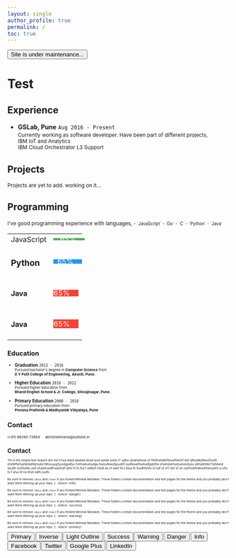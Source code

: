 ```yaml
---
layout: single
author_profile: true
permalink: /
toc: true
---
```


<button class='btn btn--danger'>Site is under maintenance...</button>

<!-- 
  <==========================> START  : Experience
-->
# Test
## Experience       <i class="fa fa-globe" aria-hidden="true"></i> 

* **GSLab, <i class="fa fa-map-marker" aria-hidden="true"></i> Pune**   `Aug 2016 - Present`                        <br />
  <small>
    Currently working as software developer.
    Have been part of different projects,                       <br/>
    <i class="fa fa-check" aria-hidden="true"></i> 
    IBM IoT and Analytics                         <br/>
    <i class="fa fa-check" aria-hidden="true"></i>
    IBM Cloud Orchestrator L3 Support             <br/>
  </small>

<!-- 
  <==========================> END    : Experience
-->
<!-- ----------------------------------------------------------------------------------------------------------- -->
<!-- 
  <==========================> START  : Projects
-->
## Projects         <i class="fa fa-lightbulb-o" aria-hidden="true"></i>
  <small>Projects are yet to add. working on it...</small>
<!-- 
  <==========================> END    : Projects
-->
<!-- ----------------------------------------------------------------------------------------------------------- -->
<!-- 
  <==========================> START  : Programming Skills
-->
## Programming      <i class='fa fa-laptop' aria-hidden='true'></i>
  <small>
    I've good programming experience with languages,
  <small>
  - `JavaScript`
  - `Go`
  - `C`
  - `Python`
  - `Java`
  <table style="border:none;">
  <tr>
    <td>JavaScript</td>
    <td>
      <div style="width: 100%;background-color: #ddd;">
        <div style="width: 90%; background-color: #4CAF50;text-align: right;padding-right: 20px;line-height: 5px;color: white;">65%</div>
      </div>
    </td>
  </tr>
  <tr>
    <td><h3>Python</h3></td>
    <td>
      <div style="width: 100%;background-color: #ddd;">
        <div style="width: 80%; background-color: #2196F3;text-align: right;padding-right: 20px;line-height: 10px;color: white;">65%</div>
      </div>
    </td>
  </tr>
  <tr>
    <td><h4>Java</h4></td>
    <td>
      <div style="width: 100%;background-color: #ddd;">
        <div style="width: 65%; background-color: #f44336;text-align: right;padding-right: 20px;line-height: 15px;color: white;">65%</div>
      </div>
    </td>
  </tr>
  <tr>
    <td><h4>Java</h4></td>
    <td>
      <div style="width: 100%;background-color: #ddd;">
        <div style="width: 65%; background-color: #f44336;text-align: right;padding-right: 20px;line-height: 20px;color: white;">65%</div>
      </div>
    </td>
  </tr>
  </table>

<!-- 
  <==========================> END    : Programming Skills
-->
<!-- ----------------------------------------------------------------------------------------------------------- -->
<!-- 
  <==========================> START  : Education
-->
## Education        <i class="fa fa-pencil" aria-hidden="true"></i> 

* **Graduation**                                                `2012 - 2016`   <br/>
  <small>
    Pursued bachelor's degree in 
    **Computer Science** from                                   <br/>
    <i class="fa fa-institution" aria-hidden="true"></i> 
    **D Y Patil College of Engineering,**
    <i class="fa fa-map-marker" aria-hidden="true"></i> 
    **Akurdi, Pune.**
  </small>

* **Higher Education**                                          `2010 - 2012`   <br/>
  <small>
    Pursued higher education from                               <br />
    <i class="fa fa-institution" aria-hidden="true"></i> 
    **Bharat English School & Jr. College, <i class="fa fa-map-marker" aria-hidden="true"></i> Shivajinagar, Pune.**
  </small>

* **Primary Education**                                         `2000 - 2010`   <br/>
  <small>
    Pursued primary education from                              <br />
    <i class="fa fa-institution" aria-hidden="true"></i> 
    **Prerana Prathmik & Madhyamik Vidyalaya, <i class="fa fa-map-marker" aria-hidden="true"></i> Pune**
  </small>

<!-- 
  <==========================> END    : Education
-->
<!-- ----------------------------------------------------------------------------------------------------------- -->
<!-- 
  <==========================> START  : Contact
-->
## Contact   <i class='fa fa-phone-square' aria-hidden='true'></i>
  <small>
    <i class='fa fa-phone' aria-hidden='true'></i> 
    <a style ="text-decoration: none;" href="tel:+918626073884">(+91) 86260 73884</a>
    &nbsp; &nbsp;
    <i class='fa fa-envelope' aria-hidden='true'></i> 
    <a style ="text-decoration: none;" href="mailto:abhishekmane@outlook.in">abhishekmane@outlook.in</a>
  <small>
<!-- 
  <==========================> END    : Contact
-->

# Contact   <i class='fa fa-phone-square' aria-hidden='true'></i>
  Thi is the simple text require dor me ti hsa dasd daskdd dosd njsd sahdk ashd  s* sjdhs sjhahwhuiw uf fhhfkshdkhfeiuwfhkshf duf iijfksdlkjfiewyfiuufh efufeffiefuijfdnbdfdshubd fdhssuygfyusdgydfyu fuhfudsuihudgu fuesufewufgsudhf sudfeuwfhiuhsdfgdsfhe sfushduhfushuiheiufysu sdfuidhfdsf fsifduhd dsuifh siufhufds uisf sfudsfusidfhsdufsdf dsfs fs fs fsd f sdfdsf sfsdf du sf udsf fd s fdus fs fusdhfshfu sf sdf sf  sf f dsf sf uh suifhsdifhdhushfshsuhfs iu sfis fs f sfus hf hs hfsh hdfh siufhi
<!-- 
  <==========================> END    : Contact
-->

Be sure to remove `/docs` and `/test` if you forked Minimal Mistakes. These folders contain documentation and test pages for the theme and you probably don't want them littering up your repo.
{: .notice--info}

Be sure to remove `/docs` and `/test` if you forked Minimal Mistakes. These folders contain documentation and test pages for the theme and you probably don't want them littering up your repo.
{: .notice--danger}

Be sure to remove `/docs` and `/test` if you forked Minimal Mistakes. These folders contain documentation and test pages for the theme and you probably don't want them littering up your repo.
{: .notice--success}

Be sure to remove `/docs` and `/test` if you forked Minimal Mistakes. These folders contain documentation and test pages for the theme and you probably don't want them littering up your repo.
{: .notice--warning}

Be sure to remove `/docs` and `/test` if you forked Minimal Mistakes. These folders contain documentation and test pages for the theme and you probably don't want them littering up your repo.
{: .notice--primary}

<button class='btn btn--primary'>Primary</button>
<button class='btn btn--inverse'>Inverse</button>
<button class='btn btn--light-outline'>Light Outline</button>
<button class='btn btn--success'>Success</button>
<button class='btn btn--warning'>Warning</button>
<button class='btn btn--danger'>Danger</button>
<button class='btn btn--info'>Info</button>
<button class='btn btn--facebook'>Facebook</button>
<button class='btn btn--twitter'>Twitter</button>
<button class='btn btn--google-plus'>Google Plus</button>
<button class='btn btn--linkedin'>LinkedIn</button>